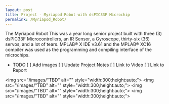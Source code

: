 ```yaml
---
layout: post
title: Project - Myriapod Robot with dsPIC33F Microchip
permalink: /Myriapod_Robot/
---
```


The Myriapod Robot
This was a year long senior project built with three (3) dsPIC33F Microcontrollers, an IR Sensor, a Gyroscope, thirty-six (36) servos, and a lot of tears.
MPLAB® X IDE v3.61 and the MPLAB® XC16 compiler was used as the programming and compiling interface of the microchips.

- TODO
[ ] Add images
[ ] Update Project Notes
[ ] Link to Video
[ ] Link to Report

<img src="/images/"TBD" alt="" style="width:300;height:auto;">
<img src="/images/"TBD" alt="" style="width:300;height:auto;">
<img src="/images/"TBD" alt="" style="width:300;height:auto;">
<img src="/images/"TBD" alt="" style="width:300;height:auto;">
